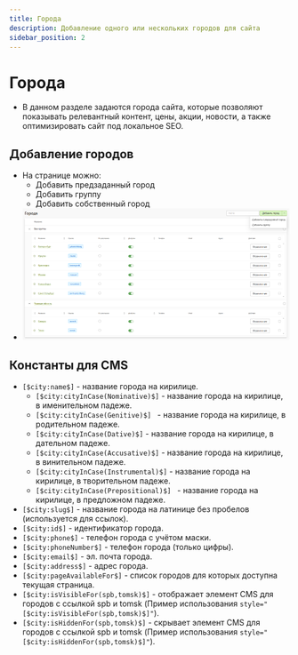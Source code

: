 ```yaml
---
title: Города
description: Добавление одного или нескольких городов для сайта
sidebar_position: 2
---
```


# Города

* В данном разделе задаются города сайта, которые позволяют показывать релевантный контент, цены, акции, новости, а также оптимизировать сайт под локальное SEO.

## Добавление городов
* На странице можно:
    - Добавить предзаданный город
    - Добавить группу 
    - Добавить собственный город
* ![](../_media/site/cities.png)

## Константы для CMS
* `[$city:name$]` - название города на кирилице. 
    * `[$city:cityInCase(Nominative)$]` - название города на кирилице, в именительном падеже.
    * `[$city:cityInCase(Genitive)$] ` - название города на кирилице, в родительном падеже.
    * `[$city:cityInCase(Dative)$]` - название города на кирилице, в дательном падеже.
    * `[$city:cityInCase(Accusative)$]` - название города на кирилице, в винительном падеже.
    * `[$city:cityInCase(Instrumental)$]` - название города на кирилице, в творительном падеже.
    * `[$city:cityInCase(Prepositional)$] ` - название города на кирилице, в предложном падеже.
* `[$city:slug$]` - название города на латинице без пробелов (используется для ссылок).
* `[$city:id$]` - идентификатор города.
* `[$city:phone$]` - телефон города с учётом маски.
* `[$city:phoneNumber$]` - телефон города (только цифры).
* `[$city:email$]` - эл. почта города.
* `[$city:address$]` - адрес города.
* `[$city:pageAvailableFor$]` - список городов для которых доступна текущая страница.
* `[$city:isVisibleFor(spb,tomsk)$]` - отображает элемент CMS для городов с ссылкой spb и tomsk (Пример использования `style="[$city:isVisibleFor(spb,tomsk)$]"`).
* `[$city:isHiddenFor(spb,tomsk)$]` - скрывает элемент CMS для городов с ссылкой spb и tomsk (Пример использования `style="[$city:isHiddenFor(spb,tomsk)$]"`).